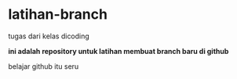 # latihan-branch
tugas dari kelas dicoding

**ini adalah repository untuk latihan membuat branch baru di github**

belajar github itu seru



